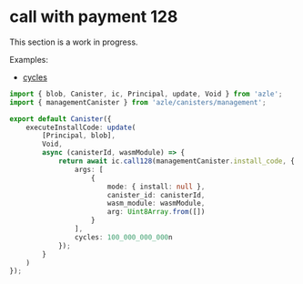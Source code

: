 # call with payment 128

This section is a work in progress.

Examples:

-   [cycles](https://github.com/demergent-labs/azle/tree/main/examples/cycles)

```typescript
import { blob, Canister, ic, Principal, update, Void } from 'azle';
import { managementCanister } from 'azle/canisters/management';

export default Canister({
    executeInstallCode: update(
        [Principal, blob],
        Void,
        async (canisterId, wasmModule) => {
            return await ic.call128(managementCanister.install_code, {
                args: [
                    {
                        mode: { install: null },
                        canister_id: canisterId,
                        wasm_module: wasmModule,
                        arg: Uint8Array.from([])
                    }
                ],
                cycles: 100_000_000_000n
            });
        }
    )
});
```
